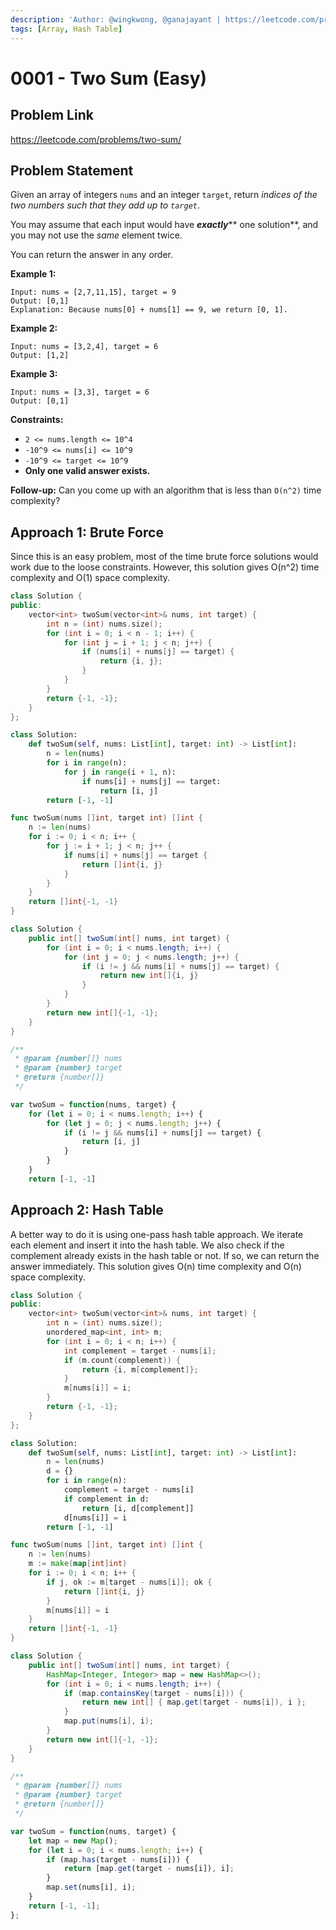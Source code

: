 ```yaml
---
description: 'Author: @wingkwong, @ganajayant | https://leetcode.com/problems/two-sum/'
tags: [Array, Hash Table]
---
```


# 0001 - Two Sum (Easy)

## Problem Link

https://leetcode.com/problems/two-sum/

## Problem Statement

Given an array of integers `nums` and an integer `target`, return _indices of the two numbers such that they add up to `target`_.

You may assume that each input would have _**exactly**_** one solution**, and you may not use the _same_ element twice.

You can return the answer in any order.

**Example 1:**

```
Input: nums = [2,7,11,15], target = 9
Output: [0,1]
Explanation: Because nums[0] + nums[1] == 9, we return [0, 1].
```

**Example 2:**

```
Input: nums = [3,2,4], target = 6
Output: [1,2]
```

**Example 3:**

```
Input: nums = [3,3], target = 6
Output: [0,1]
```

**Constraints:**

* `2 <= nums.length <= 10^4`
* `-10^9 <= nums[i] <= 10^9`
* `-10^9 <= target <= 10^9`
* **Only one valid answer exists.**

**Follow-up:** Can you come up with an algorithm that is less than `O(n^2)` time complexity?

## Approach 1: Brute Force

Since this is an easy problem, most of the time brute force solutions would work due to the loose constraints. However, this solution gives O(n^2) time complexity and O(1) space complexity.

<Tabs>
<TabItem value="cpp" label="C++">
<SolutionAuthor name="@wingkwong"/>

```cpp
class Solution {
public:
    vector<int> twoSum(vector<int>& nums, int target) {
        int n = (int) nums.size();
        for (int i = 0; i < n - 1; i++) {
            for (int j = i + 1; j < n; j++) {
                if (nums[i] + nums[j] == target) {
                    return {i, j};
                }
            }
        }
        return {-1, -1};
    }
};
```

</TabItem>
<TabItem value="py" label="Python">
<SolutionAuthor name="@wingkwong"/>

```python
class Solution:
    def twoSum(self, nums: List[int], target: int) -> List[int]:
        n = len(nums)
        for i in range(n):
            for j in range(i + 1, n):
                if nums[i] + nums[j] == target:
                    return [i, j]
        return [-1, -1]
```


</TabItem>
<TabItem value="go" label="Go">
<SolutionAuthor name="@wingkwong"/>

```go
func twoSum(nums []int, target int) []int {
    n := len(nums)
    for i := 0; i < n; i++ {
        for j := i + 1; j < n; j++ {
            if nums[i] + nums[j] == target {
                return []int{i, j}
            }
        }
    }
    return []int{-1, -1}
}
```
</TabItem>
<TabItem value="java" label="Java">
<SolutionAuthor name="@ganajayant"/>

```java
class Solution {
    public int[] twoSum(int[] nums, int target) {
        for (int i = 0; i < nums.length; i++) {
            for (int j = 0; j < nums.length; j++) {
                if (i != j && nums[i] + nums[j] == target) {
                    return new int[]{i, j}
                }
            }
        }
        return new int[]{-1, -1}; 
    }
}
```
</TabItem>
<TabItem value="js" label="JavaScript">
<SolutionAuthor name="@vale-c"/>

```js
/**
 * @param {number[]} nums
 * @param {number} target
 * @return {number[]}
 */

var twoSum = function(nums, target) {
    for (let i = 0; i < nums.length; i++) {
        for (let j = 0; j < nums.length; j++) {
            if (i != j && nums[i] + nums[j] == target) {
                return [i, j]
            }
        }
    }
    return [-1, -1]
```
</TabItem>
</Tabs>

## Approach 2: Hash Table

A better way to do it is using one-pass hash table approach. We iterate each element and insert it into the hash table. We also check if the complement already exists in the hash table or not. If so, we can return the answer immediately. This solution gives O(n) time complexity and O(n) space complexity.

<Tabs>
<TabItem value="cpp" label="C++">
<SolutionAuthor name="@wingkwong"/>

```cpp
class Solution {
public:
    vector<int> twoSum(vector<int>& nums, int target) {
        int n = (int) nums.size();
        unordered_map<int, int> m;
        for (int i = 0; i < n; i++) {
            int complement = target - nums[i];
            if (m.count(complement)) {
                return {i, m[complement]};
            }
            m[nums[i]] = i;
        }
        return {-1, -1};
    }
};
```

</TabItem>
<TabItem value="py" label="Python">
<SolutionAuthor name="@wingkwong"/>

```py
class Solution:
    def twoSum(self, nums: List[int], target: int) -> List[int]:
        n = len(nums)
        d = {}
        for i in range(n):
            complement = target - nums[i]
            if complement in d:
                return [i, d[complement]]
            d[nums[i]] = i
        return [-1, -1]
```

</TabItem>
<TabItem value="go" label="Go">
<SolutionAuthor name="@wingkwong"/>

```go
func twoSum(nums []int, target int) []int {
    n := len(nums)
    m := make(map[int]int)
    for i := 0; i < n; i++ {
        if j, ok := m[target - nums[i]]; ok {
            return []int{i, j}
        }
        m[nums[i]] = i
    }
    return []int{-1, -1}
}
```
</TabItem>
<TabItem value="java" label="Java">
<SolutionAuthor name="@ganajayant"/>

```java
class Solution {
    public int[] twoSum(int[] nums, int target) {
        HashMap<Integer, Integer> map = new HashMap<>();
        for (int i = 0; i < nums.length; i++) {
            if (map.containsKey(target - nums[i])) {
                return new int[] { map.get(target - nums[i]), i };
            }
            map.put(nums[i], i);
        }
        return new int[]{-1, -1};
    }
}
```
</TabItem>
<TabItem value="js" label="JavaScript">
<SolutionAuthor name="@vale-c"/>

```js
/**
 * @param {number[]} nums
 * @param {number} target
 * @return {number[]}
 */

var twoSum = function(nums, target) {
    let map = new Map();
    for (let i = 0; i < nums.length; i++) {
        if (map.has(target - nums[i])) {
            return [map.get(target - nums[i]), i];
        }
        map.set(nums[i], i);
    }
    return [-1, -1];
};
```
</TabItem>
</Tabs>